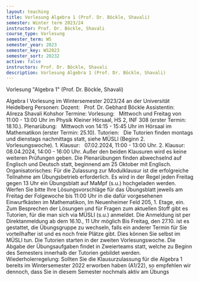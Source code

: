 ```yaml
---
layout: teaching
title: Vorlesung Algebra 1 (Prof. Dr. Böckle, Shavali)
semester: Winter term 2023/24
instructor: Prof. Dr. Böckle, Shavali
course_type: Vorlesung
semester_term: WS
semester_year: 2023
semester_key: WS2023
semester_sort: 20232
active: false
instructors: Prof. Dr. Böckle, Shavali
description: Vorlesung Algebra 1 (Prof. Dr. Böckle, Shavali)
---
```


Vorlesung "Algebra 1" (Prof. Dr. Böckle, Shavali)

Algebra I Vorlesung im Wintersemester 2023/24 an der Universit&auml;t Heidelberg Personen: Dozent: &nbsp; Prof. Dr. Gebhard Böckle Assistentin: &nbsp; Alireza Shavali Kohshor Termine: Vorlesung: &nbsp; Mittwoch und Freitag von 11:00 - 13:00 Uhr im Physik Kleiner Hörsaal, HS 2, INF 308 (erster Termin: 18.10.). Plenarübung: &nbsp; Mittwoch von 14:15 - 15:45 Uhr im Hörsaal im Mathematikon (erster Termin: 25.10). Tutorien: &nbsp; Die Tutorien finden montags und dienstags nachmittags statt, siehe MÜSLI (Beginn 2. Vorlesungswoche). 1. Klausur: &nbsp; 07.02.2024, 11:00 - 13:00 Uhr. 2. Klausur: &nbsp; 08.04.2024, 14:00 - 16:00 Uhr. Außer den beiden Klausuren wird es keine weiteren Prüfungen geben. Die Plenarübungen finden abwechselnd auf Englisch und Deutsch statt, beginnend am 25 Oktober mit Englisch. Organisatorisches: Für die Zulassung zur Modulklausur ist die erfolgreiche Teilnahme am Übungsbetrieb erforderlich. Es wird in der Regel jeden Freitag gegen 13 Uhr ein Übungsblatt auf MaMpf (s.u.) hochgeladen werden. Werfen Sie bitte Ihre Lösungsvorschläge für das Übungsblatt jeweils am Freitag der Folgewoche bis 11:00 Uhr in die dafür vorgesehenen Einwurfkästen im Mathematikon, Im Neuenheimer Feld 205, 1. Etage, ein. Zum Besprechen der Lösungen und für Fragen zum aktuellen Stoff gibt es Tutorien, für die man sich via MÜSLI (s.u.) anmeldet. Die Anmeldung ist per Direktanmeldung ab dem 16.10., 11 Uhr möglich Bis Freitag, den 27.10. ist es gestattet, die Übungsgruppe zu wechseln, falls ein anderer Termin für Sie vorteilhafter ist und es noch freie Plätze gibt. Dies können Sie selbst im MÜSLI tun. Die Tutorien starten in der zweiten Vorlesungswoche. Die Abgabe der Übungsaufgaben findet in Zweierteams statt, welche zu Beginn des Semesters innerhalb der Tutorien gebildet werden. Wiederholerregelung: Sollten Sie die Klausurzulassung für die Algebra 1 bereits im Wintersemester 2022 erworben haben (A1/22), so empfehlen wir dennoch, dass Sie in diesem Semester nochmals aktiv am Übungs

